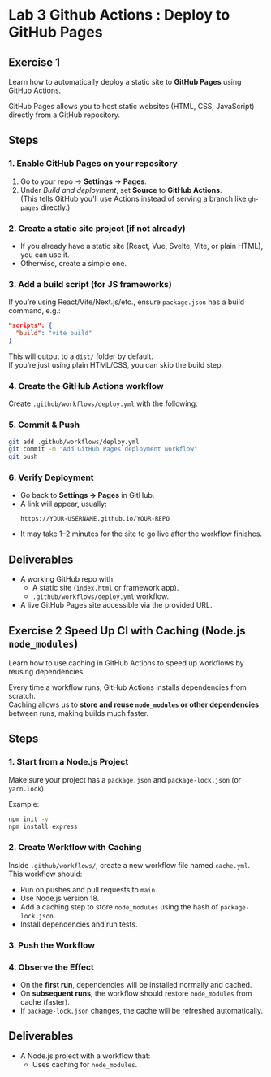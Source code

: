 # Lab 3 Github Actions : Deploy to GitHub Pages

## Exercise 1

Learn how to automatically deploy a static site to **GitHub Pages** using GitHub Actions.  
 
GitHub Pages allows you to host static websites (HTML, CSS, JavaScript) directly from a GitHub repository.  

## Steps  

### 1. Enable GitHub Pages on your repository  
1. Go to your repo → **Settings** → **Pages**.  
2. Under *Build and deployment*, set **Source** to **GitHub Actions**.  
   (This tells GitHub you’ll use Actions instead of serving a branch like `gh-pages` directly.)  

### 2. Create a static site project (if not already)  
- If you already have a static site (React, Vue, Svelte, Vite, or plain HTML), you can use it.  
- Otherwise, create a simple one.

### 3. Add a build script (for JS frameworks)  
If you’re using React/Vite/Next.js/etc., ensure `package.json` has a build command, e.g.:  

```json
"scripts": {
  "build": "vite build"
}
```

This will output to a `dist/` folder by default.  
If you’re just using plain HTML/CSS, you can skip the build step.  

### 4. Create the GitHub Actions workflow  
Create `.github/workflows/deploy.yml` with the following:  

### 5. Commit & Push  
```bash
git add .github/workflows/deploy.yml
git commit -m "Add GitHub Pages deployment workflow"
git push
```

### 6. Verify Deployment  
- Go back to **Settings → Pages** in GitHub.  
- A link will appear, usually:  
  ```
  https://YOUR-USERNAME.github.io/YOUR-REPO
  ```
- It may take 1–2 minutes for the site to go live after the workflow finishes.  

## Deliverables 
- A working GitHub repo with:  
  - A static site (`index.html` or framework app).  
  - `.github/workflows/deploy.yml` workflow.  
- A live GitHub Pages site accessible via the provided URL.  

## Exercise 2 Speed Up CI with Caching (Node.js `node_modules`)
 Learn how to use caching in GitHub Actions to speed up workflows by reusing dependencies.  

Every time a workflow runs, GitHub Actions installs dependencies from scratch.  
Caching allows us to **store and reuse `node_modules` or other dependencies** between runs, making builds much faster.  

## Steps

### 1. Start from a Node.js Project  
Make sure your project has a `package.json` and `package-lock.json` (or `yarn.lock`).  

Example:  
```bash
npm init -y
npm install express
```

### 2. Create Workflow with Caching  
Inside `.github/workflows/`, create a new workflow file named `cache.yml`.  
This workflow should:  
- Run on pushes and pull requests to `main`.  
- Use Node.js version 18.  
- Add a caching step to store `node_modules` using the hash of `package-lock.json`.  
- Install dependencies and run tests.  

### 3. Push the Workflow  

### 4. Observe the Effect  
- On the **first run**, dependencies will be installed normally and cached.  
- On **subsequent runs**, the workflow should restore `node_modules` from cache (faster).  
- If `package-lock.json` changes, the cache will be refreshed automatically.  

## Deliverables 
- A Node.js project with a workflow that:  
  - Uses caching for `node_modules`.  